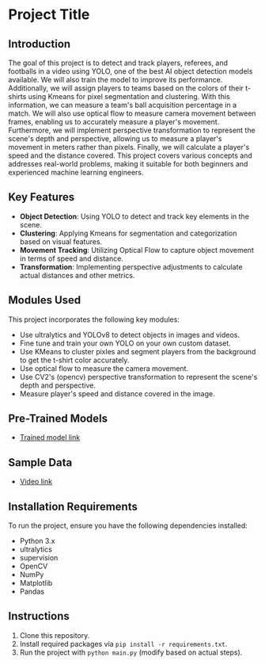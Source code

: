 
# Project Title

## Introduction
The goal of this project is to detect and track players, referees, and footballs in a video using YOLO, one of the best AI object detection models available. We will also train the model to improve its performance. Additionally, we will assign players to teams based on the colors of their t-shirts using Kmeans for pixel segmentation and clustering. With this information, we can measure a team's ball acquisition percentage in a match. We will also use optical flow to measure camera movement between frames, enabling us to accurately measure a player's movement. Furthermore, we will implement perspective transformation to represent the scene's depth and perspective, allowing us to measure a player's movement in meters rather than pixels. Finally, we will calculate a player's speed and the distance covered. This project covers various concepts and addresses real-world problems, making it suitable for both beginners and experienced machine learning engineers.

## Key Features
- **Object Detection**: Using YOLO to detect and track key elements in the scene.
- **Clustering**: Applying Kmeans for segmentation and categorization based on visual features.
- **Movement Tracking**: Utilizing Optical Flow to capture object movement in terms of speed and distance.
- **Transformation**: Implementing perspective adjustments to calculate actual distances and other metrics.

## Modules Used
This project incorporates the following key modules:
- Use ultralytics and YOLOv8 to detect objects in images and videos.
- Fine tune and train your own YOLO on your own custom dataset.
- Use KMeans to cluster pixles and segment players from the background to get the t-shirt color accurately.
- Use optical flow to measure the camera movement.
- Use CV2's (opencv) perspective transformation to represent the scene's depth and perspective.
- Measure player's speed and distance covered in the image. 

## Pre-Trained Models
- [Trained model link](https://drive.google.com/file/d/1DC2kCygbBWUKheQ_9cFziCsYVSRw6axK/view)

## Sample Data
- [Video link](https://drive.google.com/file/d/1t6agoqggZKx6thamUuPAIdN_1zR9v9S_/view)

## Installation Requirements
To run the project, ensure you have the following dependencies installed:
- Python 3.x
- ultralytics
- supervision
- OpenCV
- NumPy
- Matplotlib
- Pandas

## Instructions
1. Clone this repository.
2. Install required packages via `pip install -r requirements.txt`.
3. Run the project with `python main.py` (modify based on actual steps).
